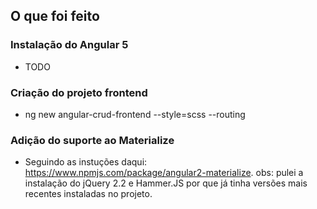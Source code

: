 ## O que foi feito

### Instalação do Angular 5

- TODO

### Criação do projeto frontend

- ng new angular-crud-frontend --style=scss --routing

### Adição do suporte ao Materialize

- Seguindo as instuções daqui: https://www.npmjs.com/package/angular2-materialize. obs: pulei a instalação do jQuery 2.2 e Hammer.JS por que já tinha versões mais recentes instaladas no projeto.